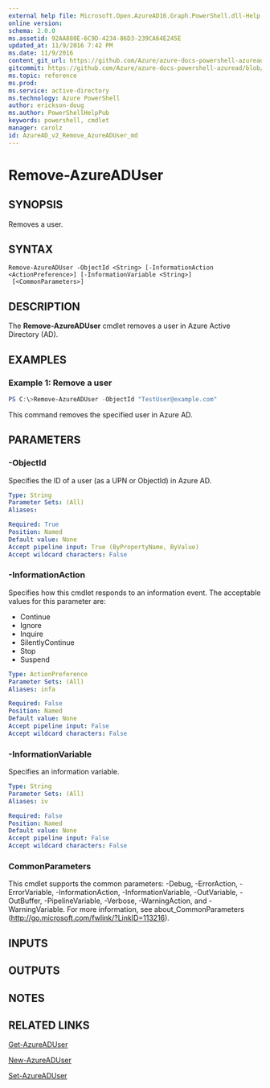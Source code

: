 ```yaml
---
external help file: Microsoft.Open.AzureAD16.Graph.PowerShell.dll-Help.xml
online version: 
schema: 2.0.0
ms.assetid: 92AA880E-6C9D-4234-86D3-239CA64E245E
updated_at: 11/9/2016 7:42 PM
ms.date: 11/9/2016
content_git_url: https://github.com/Azure/azure-docs-powershell-azuread/blob/master/Azure%20AD%20Cmdlets/AzureAD/v2/Remove-AzureADUser.md
gitcommit: https://github.com/Azure/azure-docs-powershell-azuread/blob/a31f0452dde8c92ba79b3134fb3c303458c7dfdd/Azure%20AD%20Cmdlets/AzureAD/v2/Remove-AzureADUser.md
ms.topic: reference
ms.prod: 
ms.service: active-directory
ms.technology: Azure PowerShell
author: erickson-doug
ms.author: PowerShellHelpPub
keywords: powershell, cmdlet
manager: carolz
id: AzureAD_v2_Remove_AzureADUser_md
---
```


# Remove-AzureADUser

## SYNOPSIS
Removes a user.

## SYNTAX

```
Remove-AzureADUser -ObjectId <String> [-InformationAction <ActionPreference>] [-InformationVariable <String>]
 [<CommonParameters>]
```

## DESCRIPTION
The **Remove-AzureADUser** cmdlet removes a user in Azure Active Directory (AD).
## EXAMPLES

### Example 1: Remove a user
```PowerShell
PS C:\>Remove-AzureADUser -ObjectId "TestUser@example.com"
```
This command removes the specified user in Azure AD.


## PARAMETERS

### -ObjectId
Specifies the ID of a user (as a UPN or ObjectId) in Azure AD.

```yaml
Type: String
Parameter Sets: (All)
Aliases: 

Required: True
Position: Named
Default value: None
Accept pipeline input: True (ByPropertyName, ByValue)
Accept wildcard characters: False
```

### -InformationAction
Specifies how this cmdlet responds to an information event. The acceptable values for this parameter are:

- Continue
- Ignore
- Inquire
- SilentlyContinue
- Stop
- Suspend

```yaml
Type: ActionPreference
Parameter Sets: (All)
Aliases: infa

Required: False
Position: Named
Default value: None
Accept pipeline input: False
Accept wildcard characters: False
```

### -InformationVariable
Specifies an information variable.

```yaml
Type: String
Parameter Sets: (All)
Aliases: iv

Required: False
Position: Named
Default value: None
Accept pipeline input: False
Accept wildcard characters: False
```

### CommonParameters
This cmdlet supports the common parameters: -Debug, -ErrorAction, -ErrorVariable, -InformationAction, -InformationVariable, -OutVariable, -OutBuffer, -PipelineVariable, -Verbose, -WarningAction, and -WarningVariable. For more information, see about_CommonParameters (http://go.microsoft.com/fwlink/?LinkID=113216).

## INPUTS

## OUTPUTS

## NOTES

## RELATED LINKS
[Get-AzureADUser](xref:AzureAD/v2/Get-AzureADUser.md)

[New-AzureADUser](xref:AzureAD/v2/New-AzureADUser.md)

[Set-AzureADUser](xref:AzureAD/v2/Set-AzureADUser.md)

